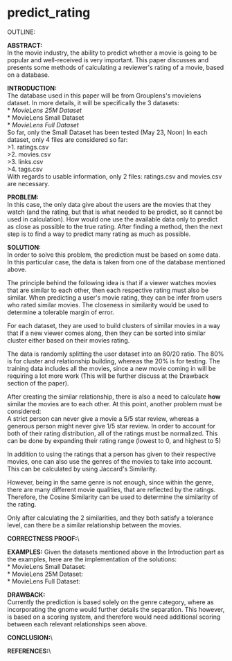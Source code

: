# predict_rating

OUTLINE:

**ABSTRACT:**  
    In the movie industry, the ability to predict whether a movie is going to be popular and well-received is very important.
    This paper discusses and presents some methods of calculating a reviewer's rating of a movie, based on a database.

**INTRODUCTION:**  
    The database used in this paper will be from Grouplens's movielens dataset. In more details, it will be specifically the 3 datasets:  
    * *MovieLens 25M Dataset*  
    * MovieLens Small Dataset  
    * *MovieLens Full Dataset*  
    So far, only the Small Dataset has been tested (May 23, Noon)
    In each dataset, only 4 files are considered so far:   
        >1. ratings.csv  
        >2. movies.csv  
        >3. links.csv  
        >4. tags.csv  
    With regards to usable information, only 2 files: ratings.csv and movies.csv are necessary. 

**PROBLEM:**  
In this case, the only data give about the users are the movies that they watch (and the rating, but that is what needed to be predict, so it cannot be used in calculation). How would one use the available data only to predict as close as possible to the true rating. After finding a method, then the next step is to find a way to predict many rating as much as possible.

**SOLUTION:**  
In order to solve this problem, the prediction must be based on some data. In this particular case, the data is taken from one of the database mentioned above.  
    
The principle behind the following idea is that if a viewer watches movies that are similar to each other, then each respective rating must also be similar. When predicting a user's movie rating, they can be infer from users who rated similar movies. The closeness in similarity would be used to determine a tolerable margin of error.  

For each dataset, they are used to build clusters of similar movies in a way that if a new viewer comes along, then they can be sorted into similar cluster either based on their movies rating.   

The data is randomly splitting the user dataset into an 80/20 ratio. The 80% is for cluster and relationship building, whereas the 20% is for testing. The training data includes all the movies, since a new movie coming in will be requiring a lot more work (This will be further discuss at the Drawback section of the paper).  

After creating the similar relationship, there is also a need to calculate **how** similar the movies are to each other. At this point, another problem must be considered:  
    A strict person can never give a movie a 5/5 star review, whereas a generous person might never give 1/5 star review. In order to account for both of their rating distribution, all of the ratings must be normalized. This can be done by expanding their rating range (lowest to 0, and highest to 5)  
    
In addition to using the ratings that a person has given to their respective movies, one can also use the genres of the movies to take into account. This can be calculated by using Jaccard's Similarity. 

However, being in the same genre is not enough, since within the genre, there are many different movie qualities, that are reflected by the ratings. Therefore, the Cosine Similarity can be used to determine the similarity of the rating.

Only after calculating the 2 similarities, and they both satisfy a tolerance level, can there be a similar relationship between the movies.

**CORRECTNESS PROOF:**\


**EXAMPLES:**
    Given the datasets mentioned above in the Introduction part as the examples, here are the implementation of the solutions:  
     * MovieLens Small Dataset:  
     * MovieLens 25M Dataset:  
     * MovieLens Full Dataset:  

**DRAWBACK:**\
    Currently the prediction is based solely on the genre category, where as incorporating the gnome would further details the separation. This however, is based on a scoring system, and therefore would need additional scoring between each relevant relationships seen above.

**CONCLUSION:**\

**REFERENCES:**\